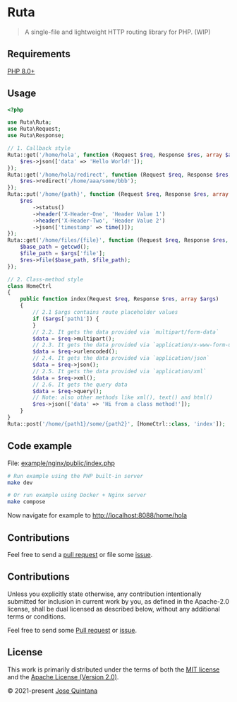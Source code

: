 # Ruta

> A single-file and lightweight HTTP routing library for PHP. (WIP)

## Requirements

[PHP 8.0+](https://www.php.net/releases/8.0/en.php)

## Usage

```php
<?php

use Ruta\Ruta;
use Ruta\Request;
use Ruta\Response;

// 1. Callback style
Ruta::get('/home/hola', function (Request $req, Response $res, array $args) {
    $res->json(['data' => 'Hello World!']);
});
Ruta::get('/home/hola/redirect', function (Request $req, Response $res, array $args) {
    $res->redirect('/home/aaa/some/bbb');
});
Ruta::put('/home/{path}', function (Request $req, Response $res, array $args) {
    $res
        ->status()
        ->header('X-Header-One', 'Header Value 1')
        ->header('X-Header-Two', 'Header Value 2')
        ->json(['timestamp' => time()]);
});
Ruta::get('/home/files/{file}', function (Request $req, Response $res, array $args) {
    $base_path = getcwd();
    $file_path = $args['file'];
    $res->file($base_path, $file_path);
});

// 2. Class-method style
class HomeCtrl
{
    public function index(Request $req, Response $res, array $args)
    {
        // 2.1 $args contains route placeholder values
        if ($args['path1']) {
        }
        // 2.2. It gets the data provided via `multipart/form-data` 
        $data = $req->multipart();
        // 2.3. It gets the data provided via `application/x-www-form-urlencoded` 
        $data = $req->urlencoded();
        // 2.4. It gets the data provided via `application/json`
        $data = $req->json();
        // 2.5. It gets the data provided via `application/xml`
        $data = $req->xml();
        // 2.6. It gets the query data
        $data = $req->query();
        // Note: also other methods like xml(), text() and html()
        $res->json(['data' => 'Hi from a class method!']);
    }
}
Ruta::post('/home/{path1}/some/{path2}', [HomeCtrl::class, 'index']);
```

## Code example

File: [example/nginx/public/index.php](example/nginx/public/index.php)

```sh
# Run example using the PHP built-in server
make dev
```

```sh
# Or run example using Docker + Nginx server
make compose
```

Now navigate for example to [http://localhost:8088/home/hola](http://localhost:8088/home/hola)

## Contributions

Feel free to send a [pull request](https://github.com/joseluisq/ruta/pulls) or file some [issue](https://github.com/joseluisq/ruta/issues).

## Contributions

Unless you explicitly state otherwise, any contribution intentionally submitted for inclusion in current work by you, as defined in the Apache-2.0 license, shall be dual licensed as described below, without any additional terms or conditions.

Feel free to send some [Pull request](https://github.com/joseluisq/ruta/pulls) or [issue](https://github.com/joseluisq/ruta/issues).

## License

This work is primarily distributed under the terms of both the [MIT license](LICENSE-MIT) and the [Apache License (Version 2.0)](LICENSE-APACHE).

© 2021-present [Jose Quintana](https://git.io/joseluisq)
